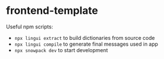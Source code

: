 # frontend-template

Useful npm scripts:

- `npx lingui extract` to build dictionaries from source code
- `npx lingui compile` to generate final messages used in app
- `npx snowpack dev` to start development